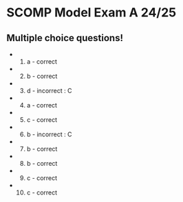 # SCOMP Model Exam A 24/25

## Multiple choice questions!

- 1) a - correct
- 2) b - correct
- 3) d - incorrect : C
- 4) a - correct
- 5) c - correct
- 6) b - incorrect : C
- 7) b - correct
- 8) b - correct
- 9) c - correct
- 10) c - correct

